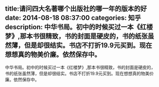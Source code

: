 title:请问四大名著哪个出版社的哪一年的版本的好
date: 2014-08-18   08:37:00 
categories: 知乎 
 description: 中华书局。初中的时候买过一本《红楼梦》,那本书很精致，书的封面是硬皮的，书的纸张虽然薄，但是却很结实。书店不打折19.9元买到。现在想想真的物美价廉。依然保存中。
  --- 
 中华书局。初中的时候买过一本《红楼梦》,那本书很精致，书的封面是硬皮的，书的纸张虽然薄，但是却很结实。书店不打折19.9元买到。现在想想真的物美价廉。依然保存中。